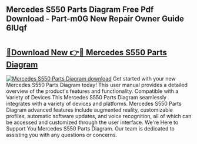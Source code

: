 ## Mercedes S550 Parts Diagram Free Pdf Download - Part-m0G New Repair Owner Guide 6lUqf

# <h2><a href="http://dft5x6n.blite.top/?on=Mercedes+S550+Parts+Diagram">🔗Download New 👉🔴 Mercedes S550 Parts Diagram</a></h2>

[![Mercedes S550 Parts Diagram download](https://i.imgur.com/lujVjoI.png)](http://dft5x6n.blite.top/?on=Mercedes+S550+Parts+Diagram)
Get started with your new Mercedes S550 Parts Diagram today! This user manual provides a detailed overview of the product's features and functionality. Compatible with a Variety of Devices This Mercedes S550 Parts Diagram seamlessly integrates with a variety of devices and platforms. Mercedes S550 Parts Diagram advanced features include augmented reality, customizable profiles, automatic software updates, and voice recognition, all of which can be accessed and customized through the user interface. We're Here to Support You Mercedes S550 Parts Diagram. Our team is dedicated to assisting you with any questions or concerns.

